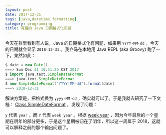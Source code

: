 ```yaml
---
layout: post
date: 2017-12-31
tags: [java,datetime formatting]
category: programming
title: 有趣的 Java 日期格式化问题
---
```


今天在群里看到有人说，Java 的日期格式化有问题，如果用 `YYYY-MM-dd` ，今天的日期就会显示 `2018-12-31` 。我立马在本地用 Java REPL (aka Groovy) 跑了一下，果然如此：

```groovy
$ date = new Date()
===> Sun Dec 31 10:51:26 CST 2017
$ import java.text.SimpleDateFormat
===> java.text.SimpleDateFormat
$ new SimpleDateFormat("YYYY-MM-dd").format(date)
===> 2018-12-31
```

解决方案是，把格式换为 `yyyy-MM-dd` ，确实就可以了。于是我就去研究了一下文档： [Class SimpleDateFormat](https://docs.oracle.com/javase/7/docs/api/java/text/SimpleDateFormat.html) ，发现了问题：

`y` 代表 `year` ，而 `Y` 代表 `week year` 。根据 [week year](https://docs.oracle.com/javase/7/docs/api/java/util/GregorianCalendar.html#week_year) ，因为今年最后的一个星期在明年的部分更多，于是这个星期被归在了明年，所以这一周属于 2018，这就可以解释之前的那个输出问题了。
